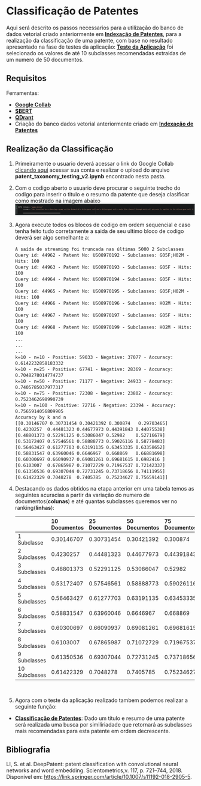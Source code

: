 # Classificação de Patentes

Aqui será descrito os passos necessarios para a utilização do banco de dados vetorial criado anteriormente em [**Indexação de Patentes**](https://github.com/alacides/multi-output-taxonomy-classifier/tree/main/indexing), para a realização da classificação de uma patente, com base no resultado apresentado na fase de testes da aplicação: [**Teste da Aplicação**](https://github.com/alacides/multi-output-taxonomy-classifier/tree/main/testing) foi selecionado os valores de até 10 subclasses recomendadas extraidas de um numero de 50 documentos.
## Requisitos
Ferramentas:
- [**Google Collab**](https://github.com/alacides/multi-output-taxonomy-classifier/tree/main/resources/Google%20Collab)
- [**SBERT**](https://github.com/alacides/multi-output-taxonomy-classifier/tree/main/resources/SBert)
- [**QDrant**](https://github.com/alacides/multi-output-taxonomy-classifier/tree/main/resources/QDrant)
- Criação do banco dados vetorial anteriormente criado em [**Indexação de Patentes**](https://github.com/alacides/multi-output-taxonomy-classifier/tree/main/indexing)
## Realização da Classificação
1. Primeiramente o usuario deverá acessar o link do Google Collab [clicando aqui](https://colab.research.google.com) acessar sua conta e realizar o upload do arquivo **patent_taxonomy_testing_v2.ipynb** encontrado nesta pasta.

2. Com o codigo aberto o usuario deve procurar o seguinte trecho do codigo para inserir o titulo e o resumo da patente que deseja clasificar como mostrado na imagem abaixo<br>
    ![](https://github.com/alacides/multi-output-taxonomy-classifier/blob/main/resources/search/search1.png?raw=true)
    
3. Agora execute todos os blocos de codigo em ordem sequencial e caso tenha feito tudo corretamente a saida de seu ultimo bloco de codigo deverá ser algo semelhante a:<br>
    ```
    A saída de streaming foi truncada nas últimas 5000 2 Subclasses
    Query id: 44962 - Patent No: US08970192 - Subclasses: G05F;H02M - Hits: 100
    Query id: 44963 - Patent No: US08970193 - Subclasses: G05F - Hits: 100
    Query id: 44964 - Patent No: US08970194 - Subclasses: G05F - Hits: 100
    Query id: 44965 - Patent No: US08970195 - Subclasses: G05F;H02M - Hits: 100
    Query id: 44966 - Patent No: US08970196 - Subclasses: H02M - Hits: 100
    Query id: 44967 - Patent No: US08970197 - Subclasses: G05F - Hits: 100
    Query id: 44968 - Patent No: US08970199 - Subclasses: H02M - Hits: 100
    ...
    ...
    ...
    k=10 - n=10 - Positive: 59033 - Negative: 37077 - Accuracy: 0.6142232858183332 
    k=10 - n=25 - Positive: 67741 - Negative: 28369 - Accuracy: 0.7048278014774737 
    k=10 - n=50 - Positive: 71177 - Negative: 24933 - Accuracy: 0.7405785037977317 
    k=10 - n=75 - Positive: 72308 - Negative: 23802 - Accuracy: 0.7523462698990739 
    k=10 - n=100 - Positive: 72716 - Negative: 23394 - Accuracy: 0.7565914056809905 
    Accuracy by k and n
    [[0.30146707 0.30731454 0.30421392 0.300874   0.29703465]
    [0.4230257  0.44481323 0.44677973 0.44391843 0.44075538]
    [0.48801373 0.52291125 0.53086047 0.52982    0.52716679]
    [0.53172407 0.57546561 0.58888773 0.59026116 0.58778483]
    [0.56463427 0.61277703 0.63191135 0.63453335 0.63358652]
    [0.58831547 0.63960046 0.6646967  0.668869   0.66881698]
    [0.60300697 0.66090937 0.69081261 0.69681615 0.6982416 ]
    [0.6103007  0.67865987 0.71072729 0.71967537 0.72142337]
    [0.61350536 0.69307044 0.72731245 0.73718656 0.74111955]
    [0.61422329 0.7048278  0.7405785  0.75234627 0.75659141]]
    ```

4. Destacando os dados obtidos na etapa anterior em uma tabela temos as seguintes acuracias a partir da variação do numero de documentos(**colunas**) e até quantas subclasses queremos ver no ranking(**linhas**):<br>

    |       | 10 Documentos   | 25 Documentos   | 50 Documentos   | 75 Documentos   | 100 Documentos   |
    |-------|------------|------------|------------|------------|------------|
    | 1 Subclasse | 0.30146707 | 0.30731454 | 0.30421392 | 0.300874   | 0.29703465 |
    | 2 Subclasses | 0.4230257  | 0.44481323 | 0.44677973 | 0.44391843 | 0.44075538 |
    | 3 Subclasses | 0.48801373 | 0.52291125 | 0.53086047 | 0.52982    | 0.52716679 |
    | 4 Subclasses | 0.53172407 | 0.57546561 | 0.58888773 | 0.59026116 | 0.58778483 |
    | 5 Subclasses | 0.56463427 | 0.61277703 | 0.63191135 | 0.63453335 | 0.63358652 |
    | 6 Subclasses | 0.58831547 | 0.63960046 | 0.6646967  | 0.668869   | 0.66881698 |
    | 7 Subclasses | 0.60300697 | 0.66090937 | 0.69081261 | 0.69681615 | 0.6982416  |
    | 8 Subclasses | 0.6103007  | 0.67865987 | 0.71072729 | 0.71967537 | 0.72142337 |
    | 9 Subclasses | 0.61350536 | 0.69307044 | 0.72731245 | 0.73718656 | 0.74111955 |
    | 10 Subclasses| 0.61422329 | 0.7048278  | 0.7405785  | 0.75234627 | 0.75659141 |
<br>

5. Agora com o teste da aplicação realizado tambem podemos realizar a seguinte função:
- [**Classificação de Patentes**](https://github.com/alacides/multi-output-taxonomy-classifier/tree/main/search): Dado um titulo e resumo de uma patente será realizada uma busca por similiriadade que retornará as subclasses mais recomendadas para esta patente em ordem decrescente.

## Bibliografia
LI, S. et al. DeepPatent: patent classification with convolutional neural networks and word embedding. Scientometrics,v. 117, p. 721–744, 2018. Disponível em: <https://link.springer.com/article/10.1007/s11192-018-2905-5>.
